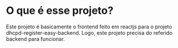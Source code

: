 # O que é esse projeto?

Este projeto é basicamente o frontend feito em reactjs para o projeto dhcpd-register-easy-backend. Logo, este projeto precisa do referido backend para funcionar.

